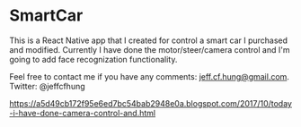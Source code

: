 # SmartCar

This is a React Native app that I created for control a smart car I purchased and modified.
Currently I have done the motor/steer/camera control and I'm going to add face recognization functionality.

Feel free to contact me if you have any comments: jeff.cf.hung@gmail.com. Twitter: @jeffcfhung

https://a5d49cb172f95e6ed7bc54bab2948e0a.blogspot.com/2017/10/today-i-have-done-camera-control-and.html
